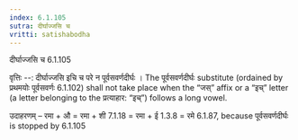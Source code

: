 ```yaml
---
index: 6.1.105
sutra: दीर्घाज्जसि च
vritti: satishabodha
---
```



 दीर्घाज्जसि च 6.1.105 


वृत्तिः --: दीर्घाज्जसि इचि च परे न पूर्वसवर्णदीर्घः । The पूर्वसवर्णदीर्घः substitute (ordained by प्रथमयोः पूर्वसवर्णः 6.1.102) shall not take place when the “जस्” affix or a “इच्” letter (a letter belonging to the प्रत्याहार: “इच्”) follows a long vowel. 


उदाहरणम् – रमा + औ = रमा + शी 7.1.18 = रमा + ई 1.3.8 = रमे 6.1.87, because पूर्वसवर्णदीर्घः is stopped by 6.1.105 


